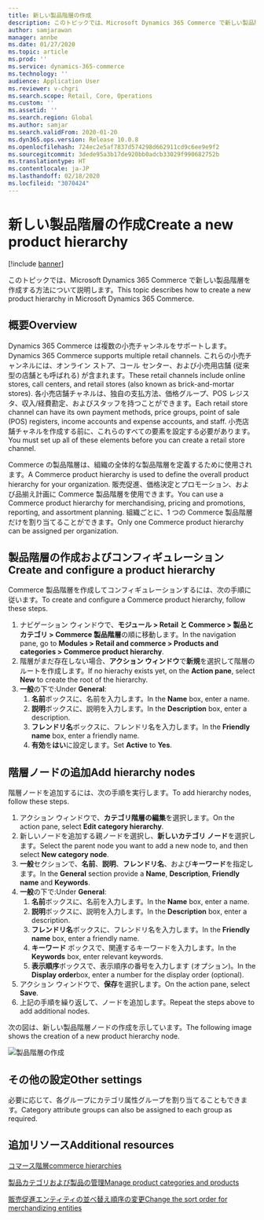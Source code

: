 ```yaml
---
title: 新しい製品階層の作成
description: このトピックでは、Microsoft Dynamics 365 Commerce で新しい製品階層を作成する方法について説明します。
author: samjarawan
manager: annbe
ms.date: 01/27/2020
ms.topic: article
ms.prod: ''
ms.service: dynamics-365-commerce
ms.technology: ''
audience: Application User
ms.reviewer: v-chgri
ms.search.scope: Retail, Core, Operations
ms.custom: ''
ms.assetid: ''
ms.search.region: Global
ms.author: samjar
ms.search.validFrom: 2020-01-20
ms.dyn365.ops.version: Release 10.0.8
ms.openlocfilehash: 724ec2e5af7837d574298d662911cd9c6ee9e9f2
ms.sourcegitcommit: 3dede95a3b17de920bb0adcb33029f990682752b
ms.translationtype: HT
ms.contentlocale: ja-JP
ms.lasthandoff: 02/18/2020
ms.locfileid: "3070424"
---
```

# <a name="create-a-new-product-hierarchy"></a><span data-ttu-id="8f153-103">新しい製品階層の作成</span><span class="sxs-lookup"><span data-stu-id="8f153-103">Create a new product hierarchy</span></span>


[!include [banner](includes/banner.md)]

<span data-ttu-id="8f153-104">このトピックでは、Microsoft Dynamics 365 Commerce で新しい製品階層を作成する方法について説明します。</span><span class="sxs-lookup"><span data-stu-id="8f153-104">This topic describes how to create a new product hierarchy in Microsoft Dynamics 365 Commerce.</span></span>

## <a name="overview"></a><span data-ttu-id="8f153-105">概要</span><span class="sxs-lookup"><span data-stu-id="8f153-105">Overview</span></span>

<span data-ttu-id="8f153-106">Dynamics 365 Commerce は複数の小売チャンネルをサポートします。</span><span class="sxs-lookup"><span data-stu-id="8f153-106">Dynamics 365 Commerce supports multiple retail channels.</span></span> <span data-ttu-id="8f153-107">これらの小売チャンネルには、オンライン ストア、コール センター、および小売用店舗 (従来型の店舗とも呼ばれる) が含まれます。</span><span class="sxs-lookup"><span data-stu-id="8f153-107">These retail channels include online stores, call centers, and retail stores (also known as brick-and-mortar stores).</span></span> <span data-ttu-id="8f153-108">各小売店舗チャネルは、独自の支払方法、価格グループ、POS レジスタ、収入/経費勘定、およびスタッフを持つことができます。</span><span class="sxs-lookup"><span data-stu-id="8f153-108">Each retail store channel can have its own payment methods, price groups, point of sale (POS) registers, income accounts and expense accounts, and staff.</span></span> <span data-ttu-id="8f153-109">小売店舗チャネルを作成する前に、これらのすべての要素を設定する必要があります。</span><span class="sxs-lookup"><span data-stu-id="8f153-109">You must set up all of these elements before you can create a retail store channel.</span></span> 

<span data-ttu-id="8f153-110">Commerce の製品階層は、組織の全体的な製品階層を定義するために使用されます。</span><span class="sxs-lookup"><span data-stu-id="8f153-110">A Commerce product hierarchy is used to define the overall product hierarchy for your organization.</span></span> <span data-ttu-id="8f153-111">販売促進、価格決定とプロモーション、および品揃え計画に Commerce 製品階層を使用できます。</span><span class="sxs-lookup"><span data-stu-id="8f153-111">You can use a Commerce product hierarchy for merchandising, pricing and promotions, reporting, and assortment planning.</span></span> <span data-ttu-id="8f153-112">組織ごとに、1 つの Commerce 製品階層だけを割り当てることができます。</span><span class="sxs-lookup"><span data-stu-id="8f153-112">Only one Commerce product hierarchy can be assigned per organization.</span></span>

## <a name="create-and-configure-a-product-hierarchy"></a><span data-ttu-id="8f153-113">製品階層の作成およびコンフィギュレーション</span><span class="sxs-lookup"><span data-stu-id="8f153-113">Create and configure a product hierarchy</span></span>

<span data-ttu-id="8f153-114">Commerce 製品階層を作成してコンフィギュレーションするには、次の手順に従います。</span><span class="sxs-lookup"><span data-stu-id="8f153-114">To create and configure a Commerce product hierarchy, follow these steps.</span></span>

1. <span data-ttu-id="8f153-115">ナビゲーション ウィンドウで、**モジュール \> Retail と Commerce \> 製品とカテゴリ \> Commerce 製品階層**の順に移動します。</span><span class="sxs-lookup"><span data-stu-id="8f153-115">In the navigation pane, go to **Modules \> Retail and commerce \> Products and categories \> Commerce product hierarchy**.</span></span>
1. <span data-ttu-id="8f153-116">階層がまだ存在しない場合、**アクション ウィンドウ**で**新規**を選択して階層のルートを作成します。</span><span class="sxs-lookup"><span data-stu-id="8f153-116">If no hierachy exists yet, on the **Action pane**, select **New** to create the root of the hierarchy.</span></span>
1. <span data-ttu-id="8f153-117">**一般**の下で:</span><span class="sxs-lookup"><span data-stu-id="8f153-117">Under **General**:</span></span>
    1. <span data-ttu-id="8f153-118">**名前**ボックスに、名前を入力します。</span><span class="sxs-lookup"><span data-stu-id="8f153-118">In the **Name** box, enter a name.</span></span>
    1. <span data-ttu-id="8f153-119">**説明**ボックスに、説明を入力します。</span><span class="sxs-lookup"><span data-stu-id="8f153-119">In the **Description** box, enter a description.</span></span>
    1. <span data-ttu-id="8f153-120">**フレンドリ名**ボックスに、フレンドリ名を入力します。</span><span class="sxs-lookup"><span data-stu-id="8f153-120">In the **Friendly name** box, enter a friendly name.</span></span>
    1. <span data-ttu-id="8f153-121">**有効**を**はい**に設定します。</span><span class="sxs-lookup"><span data-stu-id="8f153-121">Set **Active** to **Yes**.</span></span>

## <a name="add-hierarchy-nodes"></a><span data-ttu-id="8f153-122">階層ノードの追加</span><span class="sxs-lookup"><span data-stu-id="8f153-122">Add hierarchy nodes</span></span>

<span data-ttu-id="8f153-123">階層ノードを追加するには、次の手順を実行します。</span><span class="sxs-lookup"><span data-stu-id="8f153-123">To add hierarchy nodes, follow these steps.</span></span>

1. <span data-ttu-id="8f153-124">アクション ウィンドウで、**カテゴリ階層の編集**を選択します。</span><span class="sxs-lookup"><span data-stu-id="8f153-124">On the action pane, select **Edit category hierarchy**.</span></span>
1. <span data-ttu-id="8f153-125">新しいノードを追加する親ノードを選択し、**新しいカテゴリ ノード**を選択します。</span><span class="sxs-lookup"><span data-stu-id="8f153-125">Select the parent node you want to add a new node to, and then select **New category node**.</span></span>
1. <span data-ttu-id="8f153-126">**一般**セクションで、**名前**、**説明**、**フレンドリ名**、および**キーワード**を指定します。</span><span class="sxs-lookup"><span data-stu-id="8f153-126">In the **General** section provide a **Name**, **Description**, **Friendly name** and **Keywords**.</span></span>
1. <span data-ttu-id="8f153-127">**一般**の下で:</span><span class="sxs-lookup"><span data-stu-id="8f153-127">Under **General**:</span></span>
    1. <span data-ttu-id="8f153-128">**名前**ボックスに、名前を入力します。</span><span class="sxs-lookup"><span data-stu-id="8f153-128">In the **Name** box, enter a name.</span></span>
    1. <span data-ttu-id="8f153-129">**説明**ボックスに、説明を入力します。</span><span class="sxs-lookup"><span data-stu-id="8f153-129">In the **Description** box, enter a description.</span></span>
    1. <span data-ttu-id="8f153-130">**フレンドリ名**ボックスに、フレンドリ名を入力します。</span><span class="sxs-lookup"><span data-stu-id="8f153-130">In the **Friendly name** box, enter a friendly name.</span></span>
    1. <span data-ttu-id="8f153-131">**キーワード** ボックスで、関連するキーワードを入力します。</span><span class="sxs-lookup"><span data-stu-id="8f153-131">In the **Keywords** box, enter relevant keywords.</span></span>
    1. <span data-ttu-id="8f153-132">**表示順序**ボックスで、表示順序の番号を入力します (オプション)。</span><span class="sxs-lookup"><span data-stu-id="8f153-132">In the **Display order**box, enter a number for the display order (optional).</span></span>
1. <span data-ttu-id="8f153-133">アクション ウィンドウで、**保存**を選択します。</span><span class="sxs-lookup"><span data-stu-id="8f153-133">On the action pane, select **Save**.</span></span>
1. <span data-ttu-id="8f153-134">上記の手順を繰り返して、ノードを追加します。</span><span class="sxs-lookup"><span data-stu-id="8f153-134">Repeat the steps above to add additional nodes.</span></span>

<span data-ttu-id="8f153-135">次の図は、新しい製品階層ノードの作成を示しています。</span><span class="sxs-lookup"><span data-stu-id="8f153-135">The following image shows the creation of a new product hierarchy node.</span></span>

![製品階層の作成](media/create-product-hierarchy.png)

## <a name="other-settings"></a><span data-ttu-id="8f153-137">その他の設定</span><span class="sxs-lookup"><span data-stu-id="8f153-137">Other settings</span></span>

<span data-ttu-id="8f153-138">必要に応じて、各グループにカテゴリ属性グループを割り当てることもできます。</span><span class="sxs-lookup"><span data-stu-id="8f153-138">Category attribute groups can also be assigned to each group as required.</span></span>  

## <a name="additional-resources"></a><span data-ttu-id="8f153-139">追加リソース</span><span class="sxs-lookup"><span data-stu-id="8f153-139">Additional resources</span></span>

[<span data-ttu-id="8f153-140">コマース階層</span><span class="sxs-lookup"><span data-stu-id="8f153-140">commerce hierarchies</span></span>](retail-hierarchies.md)

[<span data-ttu-id="8f153-141">製品カテゴリおよび製品の管理</span><span class="sxs-lookup"><span data-stu-id="8f153-141">Manage product categories and products </span></span>](category-management-product-creation.md)

[<span data-ttu-id="8f153-142">販売促進エンティティの並べ替え順序の変更</span><span class="sxs-lookup"><span data-stu-id="8f153-142">Change the sort order for merchandizing entities</span></span>](custom-order-categories-nav-retail-prod-hierarchy.md)
